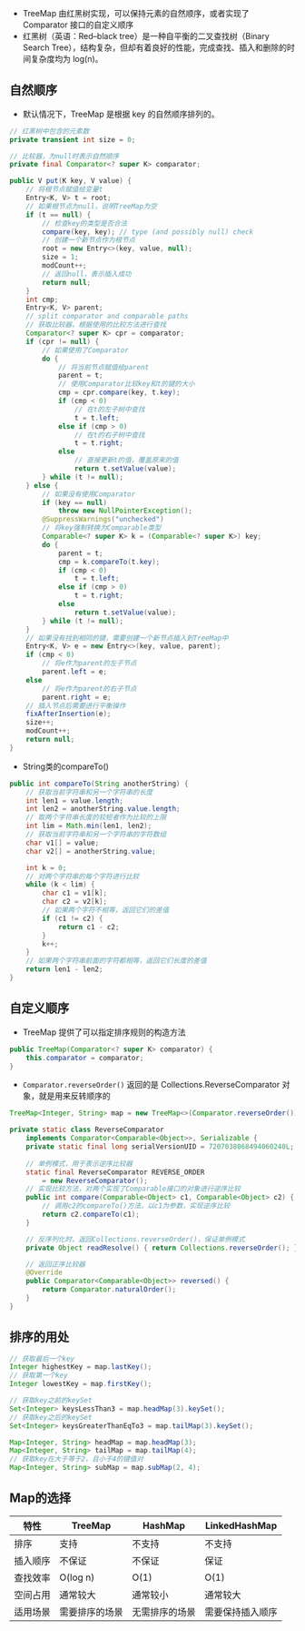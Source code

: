 - TreeMap 由红黑树实现，可以保持元素的自然顺序，或者实现了 Comparator 接口的自定义顺序
- 红黑树（英语：Red–black tree）是一种自平衡的二叉查找树（Binary Search Tree），结构复杂，但却有着良好的性能，完成查找、插入和删除的时间复杂度均为 log(n)。

## 自然顺序

- 默认情况下，TreeMap 是根据 key 的自然顺序排列的。

```java
// 红黑树中包含的元素数
private transient int size = 0;

// 比较器，为null时表示自然顺序
private final Comparator<? super K> comparator;

public V put(K key, V value) {
    // 将根节点赋值给变量t
    Entry<K, V> t = root;
    // 如果根节点为null，说明TreeMap为空
    if (t == null) {
        // 检查key的类型是否合法
        compare(key, key); // type (and possibly null) check
        // 创建一个新节点作为根节点
        root = new Entry<>(key, value, null);
        size = 1;
        modCount++;
        // 返回null，表示插入成功
        return null;
    }
    int cmp;
    Entry<K, V> parent;
    // split comparator and comparable paths
    // 获取比较器，根据使用的比较方法进行查找
    Comparator<? super K> cpr = comparator;
    if (cpr != null) {
        // 如果使用了Comparator
        do {
            // 将当前节点赋值给parent
            parent = t;
            // 使用Comparator比较key和t的键的大小
            cmp = cpr.compare(key, t.key);
            if (cmp < 0)
                // 在t的左子树中查找
                t = t.left;
            else if (cmp > 0)
                // 在t的右子树中查找
                t = t.right;
            else
                // 直接更新t的值，覆盖原来的值
                return t.setValue(value);
        } while (t != null);
    } else {
        // 如果没有使用Comparator
        if (key == null)
            throw new NullPointerException();
        @SuppressWarnings("unchecked")
        // 将key强制转换为Comparable类型
        Comparable<? super K> k = (Comparable<? super K>) key;
        do {
            parent = t;
            cmp = k.compareTo(t.key);
            if (cmp < 0)
                t = t.left;
            else if (cmp > 0)
                t = t.right;
            else
                return t.setValue(value);
        } while (t != null);
    }
    // 如果没有找到相同的键，需要创建一个新节点插入到TreeMap中
    Entry<K, V> e = new Entry<>(key, value, parent);
    if (cmp < 0)
        // 将e作为parent的左子节点
        parent.left = e;
    else
        // 将e作为parent的右子节点
        parent.right = e;
    // 插入节点后需要进行平衡操作
    fixAfterInsertion(e);
    size++;
    modCount++;
    return null;
}
```

- String类的compareTo()

```java
public int compareTo(String anotherString) {
    // 获取当前字符串和另一个字符串的长度
    int len1 = value.length;
    int len2 = anotherString.value.length;
    // 取两个字符串长度的较短者作为比较的上限
    int lim = Math.min(len1, len2);
    // 获取当前字符串和另一个字符串的字符数组
    char v1[] = value;
    char v2[] = anotherString.value;

    int k = 0;
    // 对两个字符串的每个字符进行比较
    while (k < lim) {
        char c1 = v1[k];
        char c2 = v2[k];
        // 如果两个字符不相等，返回它们的差值
        if (c1 != c2) {
            return c1 - c2;
        }
        k++;
    }
    // 如果两个字符串前面的字符都相等，返回它们长度的差值
    return len1 - len2;
}
```

## 自定义顺序

- TreeMap 提供了可以指定排序规则的构造方法

```java
public TreeMap(Comparator<? super K> comparator) {
    this.comparator = comparator;
}
```

- `Comparator.reverseOrder()` 返回的是 Collections.ReverseComparator 对象，就是用来反转顺序的

```java
TreeMap<Integer, String> map = new TreeMap<>(Comparator.reverseOrder());
```

```java
private static class ReverseComparator
    implements Comparator<Comparable<Object>>, Serializable {
    private static final long serialVersionUID = 7207038068494060240L;
    
    // 单例模式，用于表示逆序比较器
    static final ReverseComparator REVERSE_ORDER
        = new ReverseComparator();
	// 实现比较方法，对两个实现了Comparable接口的对象进行逆序比较
    public int compare(Comparable<Object> c1, Comparable<Object> c2) {
        // 调用c2的compareTo()方法，以c1为参数，实现逆序比较
        return c2.compareTo(c1);
    }

    // 反序列化时，返回Collections.reverseOrder()，保证单例模式
    private Object readResolve() { return Collections.reverseOrder(); }

    // 返回正序比较器
    @Override
    public Comparator<Comparable<Object>> reversed() {
        return Comparator.naturalOrder();
    }
}
```

## 排序的用处

```java
// 获取最后一个key
Integer highestKey = map.lastKey();
// 获取第一个key
Integer lowestKey = map.firstKey();

// 获取key之前的keySet
Set<Integer> keysLessThan3 = map.headMap(3).keySet();
// 获取key之后的keySet
Set<Integer> keysGreaterThanEqTo3 = map.tailMap(3).keySet();

Map<Integer, String> headMap = map.headMap(3);
Map<Integer, String> tailMap = map.tailMap(4);
// 获取key在大于等于2，且小于4的键值对
Map<Integer, String> subMap = map.subMap(2, 4);
```

## Map的选择

| 特性     | TreeMap        | HashMap        | LinkedHashMap    |
| -------- | -------------- | -------------- | ---------------- |
| 排序     | 支持           | 不支持         | 不支持           |
| 插入顺序 | 不保证         | 不保证         | 保证             |
| 查找效率 | O(log n)       | O(1)           | O(1)             |
| 空间占用 | 通常较大       | 通常较小       | 通常较大         |
| 适用场景 | 需要排序的场景 | 无需排序的场景 | 需要保持插入顺序 |
